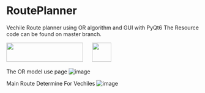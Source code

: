 # RoutePlanner
Vechile Route planner using OR algorithm and GUI with PyQt6
The Resource code can be found on master branch.
<p float="center">
  <img src="https://github.com/BBBakir/RoutePlanner/assets/92781750/e9872c7d-59c7-43c6-9f1a-36e557014a4a" width="200" height="50px"  style="margin-right:20px;"/>
  <img src="https://github.com/BBBakir/RoutePlanner/assets/92781750/0f6457d1-fe91-4e7d-b63a-87982818257a" width="50" height="50px"/> 
</p>

The OR model use page
![image](https://github.com/BBBakir/RoutePlanner/assets/92781750/794c0df7-768f-49bc-983b-a8fc2497488b)

Main Route Determine For Vechiles
![image](https://github.com/BBBakir/RoutePlanner/assets/92781750/d20a37bc-b614-49fb-b017-634871874d38)


